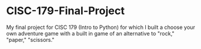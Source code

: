 # CISC-179-Final-Project
My final project for CISC 179 (Intro to Python) for which I built a choose your own adventure game with a built in game of an alternative to "rock," "paper," "scissors." 
